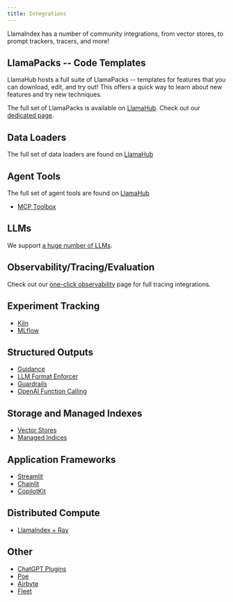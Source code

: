 ```yaml
---
title: Integrations
---
```


LlamaIndex has a number of community integrations, from vector stores, to prompt trackers, tracers, and more!

## LlamaPacks -- Code Templates

LlamaHub hosts a full suite of LlamaPacks -- templates for features that you can download, edit, and try out! This offers a quick way to learn about new features and try new techniques.

The full set of LlamaPacks is available on [LlamaHub](https://llamahub.ai/). Check out our [dedicated page](/python/framework/community/llama_packs).

## Data Loaders

The full set of data loaders are found on [LlamaHub](https://llamahub.ai/)

## Agent Tools

The full set of agent tools are found on [LlamaHub](https://llamahub.ai/)

- [MCP Toolbox](/python/examples/tools/mcp_toolbox)

## LLMs

We support [a huge number of LLMs](/python/framework/module_guides/models/llms/modules).

## Observability/Tracing/Evaluation

Check out our [one-click observability](/python/framework/module_guides/observability) page
for full tracing integrations.

## Experiment Tracking

- [Kiln](https://github.com/Kiln-AI/Kiln/tree/main/libs/core#taking-kiln-rag-to-production)
- [MLflow](/python/examples/observability/mlflow)

## Structured Outputs

- [Guidance](/python/framework/community/integrations/guidance)
- [LLM Format Enforcer](/python/framework/community/integrations/lmformatenforcer)
- [Guardrails](/python/examples/output_parsing/guardrailsdemo)
- [OpenAI Function Calling](/python/examples/output_parsing/openai_pydantic_program)

## Storage and Managed Indexes

- [Vector Stores](/python/framework/community/integrations/vector_stores)
- [Managed Indices](/python/framework/community/integrations/managed_indices)

## Application Frameworks

- [Streamlit](https://blog.streamlit.io/build-a-chatbot-with-custom-data-sources-powered-by-llamaindex/)
- [Chainlit](https://docs.chainlit.io/integrations/llama-index)
- [CopilotKit](https://docs.copilotkit.ai/llamaindex/quickstart)

## Distributed Compute

- [LlamaIndex + Ray](https://www.anyscale.com/blog/build-and-scale-a-powerful-query-engine-with-llamaindex-ray)

## Other

- [ChatGPT Plugins](/python/framework/community/integrations/chatgpt_plugins)
- [Poe](https://github.com/poe-platform/poe-protocol/tree/main/llama_poe)
- [Airbyte](https://airbyte.com/tutorials/airbyte-and-llamaindex-elt-and-chat-with-your-data-warehouse-without-writing-sql)
- [Fleet](/python/framework/community/integrations/fleet_libraries_context)
